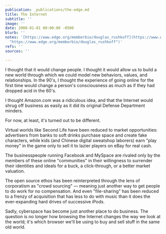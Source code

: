 ```yaml
---
publication: _publications/the-edge.md
title: The Internet
subtitle: ''
image: ''
date: 2008-01-01 00:00:00 -0500
blurb: ''
notes: '[https://www.edge.org/memberbio/douglas_rushkoff](https://www.edge.org/memberbio/douglas_rushkoff
  "https://www.edge.org/memberbio/douglas_rushkoff")'
refs: ''
sources: ''

---
```

I thought that it would change people. I thought it would allow us to build a new world through which we could model new behaviors, values, and relationships. In the 90's, I thought the experience of going online for the first time would change a person's consciousness as much as if they had dropped acid in the 60's.

I thought Amazon.com was a ridiculous idea, and that the Internet would shrug off business as easily as it did its original Defense Department minders.

For now, at least, it's turned out to be different.

Virtual worlds like Second Life have been reduced to market opportunities: advertisers from banks to soft drinks purchase space and create fake characters, while kids (and Chinese digital sweatshop laborers) earn "play money" in the game only to sell it to lazier players on eBay for real cash.

The businesspeople running Facebook and MySpace are rivaled only by the members of these online "communities" in their willingness to surrender their identities and ideals for a buck, a click-through, or a better market valuation.

The open source ethos has been reinterpreted through the lens of corporatism as "crowd sourcing" — meaning just another way to get people to do work for no compensation. And even "file-sharing" has been reduced to a frenzy of acquisition that has less to do with music than it does the ever-expanding hard drives of successive iPods.

Sadly, cyberspace has become just another place to do business. The question is no longer how browsing the Internet changes the way we look at the world; it's which browser we'll be using to buy and sell stuff in the same old world.